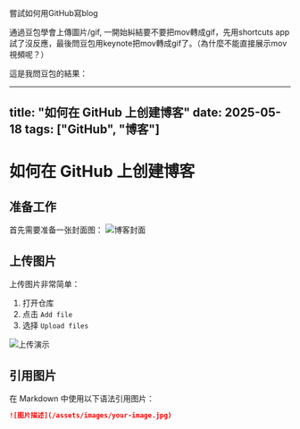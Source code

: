 嘗試如何用GitHub寫blog

通過豆包學會上傳圖片/gif, 一開始糾結要不要把mov轉成gif，先用shortcuts app試了沒反應，最後問豆包用keynote把mov轉成gif了。（為什麼不能直接展示mov視頻呢？）

這是我問豆包的結果：

---
title: "如何在 GitHub 上创建博客"
date: 2025-05-18
tags: ["GitHub", "博客"]
---

# 如何在 GitHub 上创建博客

## 准备工作
首先需要准备一张封面图：
![博客封面](/assets/images/cover.jpg)

## 上传图片
上传图片非常简单：
1. 打开仓库
2. 点击 `Add file`
3. 选择 `Upload files`

![上传演示](/assets/images/upload-demo.gif)

## 引用图片
在 Markdown 中使用以下语法引用图片：
```markdown
![图片描述](/assets/images/your-image.jpg)
